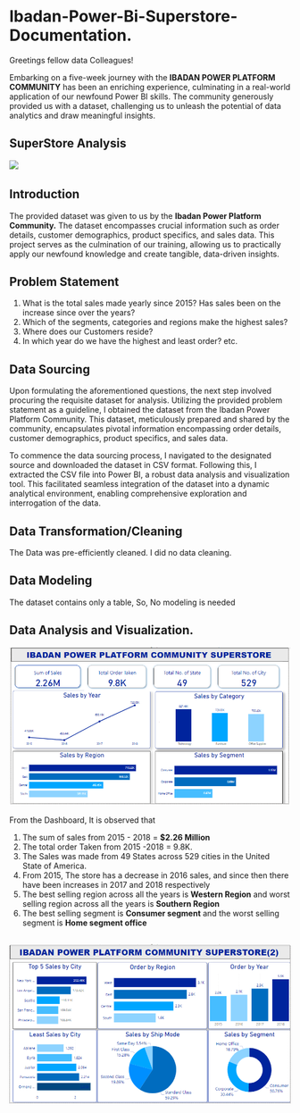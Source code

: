 # Ibadan-Power-Bi-Superstore-Documentation.
Greetings fellow data Colleagues!

Embarking on a five-week journey with the **IBADAN POWER PLATFORM COMMUNITY** has been an enriching experience, culminating in a real-world application of our newfound Power BI skills. The community generously provided us with a dataset, challenging us to unleash the potential of data analytics and draw meaningful insights.
## SuperStore Analysis
![](intro.avif)

## Introduction
The provided dataset was given to us by the **Ibadan Power Platform Community.** The dataset encompasses crucial information such as order details, customer demographics, product specifics, and sales data. This project serves as the culmination of our training, allowing us to practically apply our newfound knowledge and create tangible, data-driven insights.

## Problem Statement
1. What is the total sales made yearly since 2015? Has sales been on the increase since over the years?
2. Which of the segments, categories and regions make the highest sales?
3. Where does our Customers reside?
4. In which year do we have the highest and least order? etc.

## Data Sourcing
Upon formulating the aforementioned questions, the next step involved procuring the requisite dataset for analysis. Utilizing the provided problem statement as a guideline, I obtained the dataset from the Ibadan Power Platform Community. This dataset, meticulously prepared and shared by the community, encapsulates pivotal information encompassing order details, customer demographics, product specifics, and sales data.

To commence the data sourcing process, I navigated to the designated source and downloaded the dataset in CSV format. Following this, I extracted the CSV file into Power BI, a robust data analysis and visualization tool. This facilitated seamless integration of the dataset into a dynamic analytical environment, enabling comprehensive exploration and interrogation of the data.

## Data Transformation/Cleaning
The Data was pre-efficiently cleaned. I did no data cleaning.

## Data Modeling
The dataset contains only a table, So, No modeling is needed

## Data Analysis and Visualization.
![](superstore_page1.png)

From the Dashboard, It is observed that 
1. The sum of sales from 2015 - 2018 = **$2.26 Million**
2. The total order Taken from 2015 -2018 = 9.8K.
3. The Sales was made from 49 States across 529 cities in the United State of America.
4. From 2015, The store has a decrease in 2016 sales, and since then there have been increases in 2017 and 2018 respectively
5. The best selling region across all the years is **Western Region** and worst selling region across all the years is **Southern Region**
6. The best selling segment is **Consumer segment** and the worst selling segment is **Home segment office**
##
![](superstore_page2.png)
